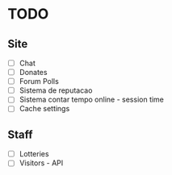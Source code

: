 **TODO**
===

## Site
- [ ] Chat
- [ ] Donates
- [ ] Forum Polls
- [ ] Sistema de reputacao
- [ ] Sistema contar tempo online - session time
- [ ] Cache settings

## Staff
- [ ] Lotteries
- [ ] Visitors - API
